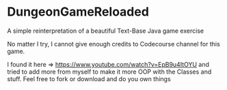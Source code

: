 # DungeonGameReloaded
A simple reinterpretation of a beautiful Text-Base Java game exercise

No matter I try, I cannot give enough credits to Codecourse channel for this game. 

I found it here => https://www.youtube.com/watch?v=EpB9u4ItOYU and tried to add more from myself to make it more OOP with the Classes and stuff. 
Feel free to fork or download and do you own things
